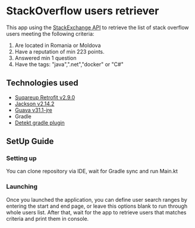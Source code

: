 # StackOverflow users retriever
 This app using the [StackExchange API](https://api.stackexchange.com) to retrieve
the list of stack overflow users meeting the following criteria:
  1. Are located in Romania or Moldova
  2. Have a reputation of min 223 points.
  3. Answered min 1 question
  4. Have the tags: "java",".net","docker" or "C#" 

## Technologies used
  - [Suqareup Retrofit v2.9.0](https://square.github.io/retrofit/)
  - [Jackson v2.14.2](https://github.com/FasterXML/jackson)
  - [Guava v31.1-jre](https://github.com/google/guava)
  - Gradle
  - [Detekt gradle plugin](https://github.com/detekt/detekt)

## SetUp Guide
### Setting up
You can clone repository via IDE, wait for Gradle sync and run Main.kt

### Launching
Once you launched the application, you can define user search ranges by entering the start and end page, or leave this options blank to run through whole users list.
After that, wait for the app to retrieve users that matches criteria and print them in console.
